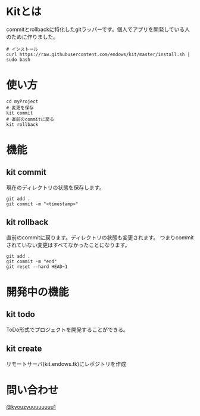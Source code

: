 # Kitとは
commitとrollbackに特化したgitラッパーです。個人でアプリを開発している人のために作りました。
```
# インストール
curl https://raw.githubusercontent.com/endows/kit/master/install.sh | sudo bash
```
# 使い方
```
cd myProject
# 変更を保存
kit commit
# 直前のcommitに戻る
kit rollback
```

# 機能
## kit commit
現在のディレクトリの状態を保存します。
```
git add .
git commit -m "<timestamp>"
```
## kit rollback
直前のcommitに戻ります。ディレクトリの状態も変更されます。
つまりcommitされていない変更はすべてなかったことになります。
```
git add .
git commit -m "end"
git reset --hard HEAD~1
```

# 開発中の機能
## kit todo
ToDo形式でプロジェクトを開発することができる。
## kit create
リモートサーバ(kit.endows.tk)にレポジトリを作成

# 問い合わせ
[@kyouzyuuuuuuuu1](https://twitter.com/kyouzyuuuuuuuu1)
